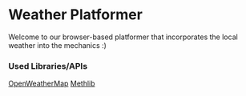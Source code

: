 # Weather Platformer
Welcome to our browser-based platformer that incorporates the local weather into the mechanics :)

### Used Libraries/APIs
[OpenWeatherMap](https://openweathermap.org)
[Methlib](https://github.com/javakid0826/Methlib-js)